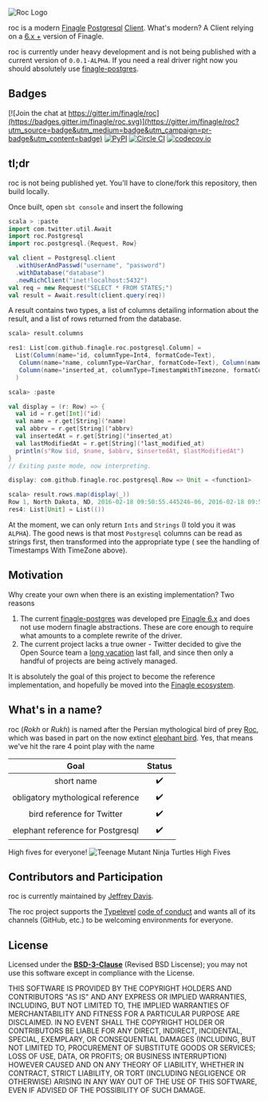 ![Roc Logo](/roc-logo.png?raw=true "Roc Logo")

roc is a modern [Finagle][finagle] [Postgresql][postgresql] [Client][finagle-client]. What's modern? A Client relying on a [6.x +][finagle-changelog] version of Finagle.

roc is currently under heavy development and is not being published with a current version of `0.0.1-ALPHA`.
If you need a real driver right now you should absolutely use [finagle-postgres][finagle-postgresql-existing].


## Badges

[![Join the chat at https://gitter.im/finagle/roc](https://badges.gitter.im/finagle/roc.svg)](https://gitter.im/finagle/roc?utm_source=badge&utm_medium=badge&utm_campaign=pr-badge&utm_content=badge)
[![PyPI](https://img.shields.io/pypi/l/Django.svg?style=plastic)]()
[![Circle CI](https://circleci.com/gh/penland365/roc/tree/master.svg?style=svg&circle-token=07305c9575ac3fcf0ab5bade8ae2f29921ac04c9)](https://circleci.com/gh/penland365/roc/tree/master)
[![codecov.io](https://codecov.io/github/penland365/roc/coverage.svg?branch=master)](https://codecov.io/github/penland365/roc?branch=master)

## tl;dr
roc is not being published yet. You'll have to clone/fork this repository, then build locally.

Once built, open `sbt console` and insert the following
```scala
scala > :paste
import com.twitter.util.Await
import roc.Postgresql
import roc.postgresql.{Request, Row}

val client = Postgresql.client
  .withUserAndPasswd("username", "password")
  .withDatabase("database")
  .newRichClient("inet!localhost:5432")
val req = new Request("SELECT * FROM STATES;")
val result = Await.result(client.query(req))
```
A result contains two types, a list of columns detailing information about
the result, and a list of rows returned from the database.
```scala
scala> result.columns

res1: List[com.github.finagle.roc.postgresql.Column] =
  List(Column(name='id, columnType=Int4, formatCode=Text),
   Column(name='name, columnType=VarChar, formatCode=Text), Column(name='abbrv, columnType=VarChar, formatCode=Text), Column(name='last_modified_at, columnType=TimestampWithTimezone, formatCode=Text),
   Column(name='inserted_at, columnType=TimestampWithTimezone, formatCode=Text)
  )

scala> :paste

val display = (r: Row) => {
  val id = r.get[Int]('id)
  val name = r.get[String]('name)
  val abbrv = r.get[String]('abbrv)
  val insertedAt = r.get[String]('inserted_at)
  val lastModifiedAt = r.get[String]('last_modified_at)
  println(s"Row $id, $name, $abbrv, $insertedAt, $lastModifiedAt")
}
// Exiting paste mode, now interpreting.

display: com.github.finagle.roc.postgresql.Row => Unit = <function1>

scala> result.rows.map(display(_))
Row 1, North Dakota, ND, 2016-02-18 09:50:55.445246-06, 2016-02-18 09:50:55.445246-06
res4: List[Unit] = List(())
```
At the moment, we can only return `Ints` and `Strings` (I told you it was `ALPHA`).
The good news is that most `Postgresql` columns can be read as strings first, then transformed into the appropriate type
 ( see the handling of Timestamps With TimeZone above).

## Motivation
Why create your own when there is an existing implementation? Two reasons

1. The current [finagle-postgres][finagle-postgresql-existing] was developed pre [Finagle 6.x][finagle-changelog] and does not use modern finagle abstractions. These are core enough to require what amounts to a complete rewrite of the driver.
2. The current project lacks a true owner - Twitter decided to give the Open Source team a [long vacation][twitter-long-vacation] last fall, and since then only a handful of projects are being actively managed.

It is absolutely the goal of this project to become the reference implementation, and hopefully be moved into the [Finagle ecosystem][finagle-ecosystem].


## What's in a name?
roc (*Rokh* or *Rukh*) is named after the Persian mythological bird of prey [Roc][roc-wikipedia],
 which was based in part on the now extinct [elephant bird][elephant-bird-wikipedia]. Yes, that means we've hit the rare 4 point play with the name


 Goal                             |Status
 :-------------------------------:|:----:
 short name                      |✔️   
 obligatory mythological reference|✔️   
 bird reference for Twitter       |✔️   
 elephant reference for Postgresql|✔️   

 High fives for everyone!
 ![Teenage Mutant Ninja Turtles High Fives](http://i.giphy.com/10LNj580n9OmiI.gif)

## Contributors and Participation

roc is currently maintained by [Jeffrey Davis][jeff-davis].

The roc project supports the [Typelevel][typelevel] [code of conduct][code-of-conduct] and wants
all of its channels (GitHub, etc.) to be welcoming environments for everyone.

## License

Licensed under the **[BSD-3-Clause](https://opensource.org/licenses/BSD-3-Clause)**
(Revised BSD Liscense); you may not use this software except in compliance with the License.

THIS SOFTWARE IS PROVIDED BY THE COPYRIGHT HOLDERS AND CONTRIBUTORS "AS IS" AND ANY EXPRESS OR IMPLIED WARRANTIES, INCLUDING, BUT NOT LIMITED TO, THE IMPLIED WARRANTIES OF MERCHANTABILITY AND FITNESS FOR A PARTICULAR PURPOSE ARE DISCLAIMED. IN NO EVENT SHALL THE COPYRIGHT HOLDER OR CONTRIBUTORS BE LIABLE FOR ANY DIRECT, INDIRECT, INCIDENTAL, SPECIAL, EXEMPLARY, OR CONSEQUENTIAL DAMAGES (INCLUDING, BUT NOT LIMITED TO, PROCUREMENT OF SUBSTITUTE GOODS OR SERVICES; LOSS OF USE, DATA, OR PROFITS; OR BUSINESS INTERRUPTION) HOWEVER CAUSED AND ON ANY THEORY OF LIABILITY, WHETHER IN CONTRACT, STRICT LIABILITY, OR TORT (INCLUDING NEGLIGENCE OR OTHERWISE) ARISING IN ANY WAY OUT OF THE USE OF THIS SOFTWARE, EVEN IF ADVISED OF THE POSSIBILITY OF SUCH DAMAGE.

[code-of-conduct]: http://typelevel.org/conduct.html
[elephant-bird-wikipedia]: https://en.wikipedia.org/wiki/Elephant_bird
[finagle]: http://twitter.github.io/finagle/guide/
[finagle-changelog]: http://twitter.github.io/finagle/guide/changelog.html
[finagle-client]: http://twitter.github.io/finagle/guide/Clients.html
[finagle-ecosystem]: https://github.com/finagle
[finagle-postgresql-existing]: https://github.com/finagle/finagle-postgres
[jeff-davis]: https://twitter.com/penland365
[postgresql]: http://www.postgresql.org/
[roc-wikipedia]: https://en.wikipedia.org/wiki/Roc_(mythology)
[twitter-long-vacation]: https://meta.plasm.us/posts/2015/10/13/goodbye-twitter/
[typelevel]: http://typelevel.org/
